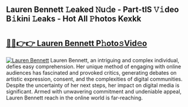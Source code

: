 ## Lauren Bennett 𝙻eaked 𝙽u𝚍e - Part-tlS 𝚅𝚒deo B𝚒kini 𝙻eaks - Hot All 𝙿hotos Kexkk

# <h2><a href="http://ld3el6.urlbe.top/?page=Lauren+Bennett">🔗🔗👉👉 Lauren Bennett P𝚑oto𝚜Vid𝚎o</a></h2>

[![Lauren Bennett](https://i.imgur.com/eBuTRDB.gif)](http://ld3el6.urlbe.top/?page=Lauren+Bennett)
Lauren Bennett, an intriguing and complex individual, defies easy comprehension. Her unique method of engaging with online audiences has fascinated and provoked critics, generating debates on artistic expression, consent, and the complexities of digital communities. Despite the uncertainty of her next steps, her impact on digital media is significant. Armed with unwavering commitment and undeniable appeal, Lauren Bennett reach in the online world is far-reaching.
